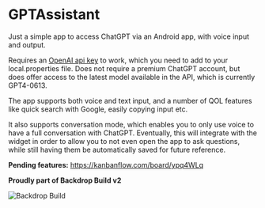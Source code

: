 # GPTAssistant
Just a simple app to access ChatGPT via an Android app, with voice input and output.

Requires an [OpenAI api key](https://platform.openai.com/account/api-keys) to work, which you need to add to your local.properties file. 
Does not require a premium ChatGPT account, but does offer access to the latest model available in the API, which is currently GPT4-0613.

The app supports both voice and text input, and a number of QOL features like quick search with Google, easily copying input etc. 

It also supports conversation mode, which enables you to only use voice to have a full conversation with ChatGPT. Eventually, this will 
integrate with the widget in order to allow you to not even open the app to ask questions, while still having them be automatically saved
for future reference.

**Pending features:**
https://kanbanflow.com/board/ypq4WLq

**Proudly part of Backdrop Build v2**

![Backdrop Build](https://pbs.twimg.com/media/F9wt1_XWAAAMjRv?format=jpg&name=small)

